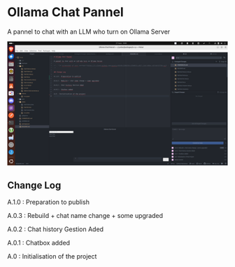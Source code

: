 # Ollama Chat Pannel

A pannel to chat with an LLM who turn on Ollama Server

![A screenshot of your package](Pictures/ocp_main_screen.png)

## Change Log

A.1.0 : Preparation to publish

A.0.3 : Rebuild + chat name change + some upgraded

A.0.2 : Chat history Gestion Aded

A.0.1 : Chatbox added

A.0 : Initialisation of the project
